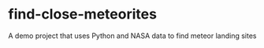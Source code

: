 # find-close-meteorites
A demo project that uses Python and NASA  data to find meteor landing sites 
